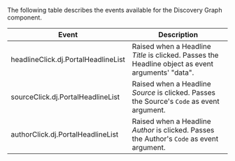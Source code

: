 ﻿The following table describes the events available for the Discovery Graph component. 

   Event									|  Description											
--------------------------------------------|----------------------------------------------------------------------------------------------
headlineClick.dj.PortalHeadlineList			| Raised when a Headline *Title* is clicked. Passes the Headline object as event arguments' "data".
sourceClick.dj.PortalHeadlineList			| Raised when a Headline *Source* is clicked. Passes the Source's `Code` as event argument.
authorClick.dj.PortalHeadlineList			| Raised when a Headline *Author* is clicked. Passes the Author's `Code` as event argument.

